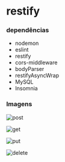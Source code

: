 # restify
### dependências
- nodemon
- eslint
- restify
- cors-middleware
- bodyParser
- restifyAsyncWrap
- MySQL
- Insomnia

### Imagens
![post](https://github.com/mauroslucios/restify/assets/671694/2b9b9d62-ed9a-4e05-9277-2d5bd6d4a513)

![get](https://github.com/mauroslucios/restify/assets/671694/df4052f1-c3ca-42a3-a226-08ad9101c809)

![put](https://github.com/mauroslucios/restify/assets/671694/f3b1f379-387f-49c2-9300-751a2ee3226c)

![delete](https://github.com/mauroslucios/restify/assets/671694/15b91cef-bb70-40cb-b361-1085c07b2d63)

